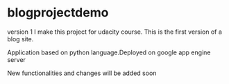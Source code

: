 # blogprojectdemo
version 1
I make this project for udacity course. This is the first version of a blog site.

Application based on python language.Deployed on google app engine server

New functionalities and changes will be added soon
